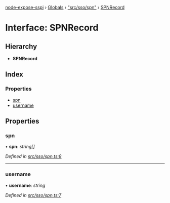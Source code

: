 [node-expose-sspi](../README.md) › [Globals](../globals.md) › ["src/sso/spn"](../modules/_src_sso_spn_.md) › [SPNRecord](_src_sso_spn_.spnrecord.md)

# Interface: SPNRecord

## Hierarchy

* **SPNRecord**

## Index

### Properties

* [spn](_src_sso_spn_.spnrecord.md#spn)
* [username](_src_sso_spn_.spnrecord.md#username)

## Properties

###  spn

• **spn**: *string[]*

*Defined in [src/sso/spn.ts:8](https://github.com/jlguenego/node-expose-sspi/blob/7ca1305/src/sso/spn.ts#L8)*

___

###  username

• **username**: *string*

*Defined in [src/sso/spn.ts:7](https://github.com/jlguenego/node-expose-sspi/blob/7ca1305/src/sso/spn.ts#L7)*
